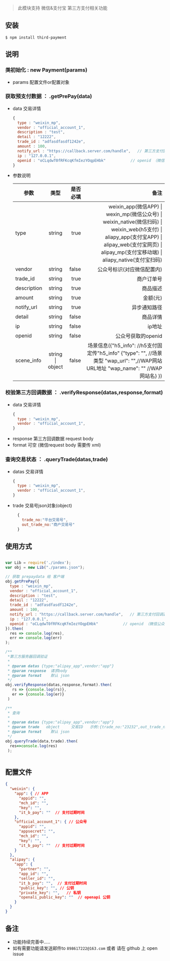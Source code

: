 
> 此模块支持 微信&支付宝 第三方支付相关功能

## 安装

```
$ npm install third-payment
```

## 说明

### 类初始化 : new Payment(params)
* params    配置文件or配置对象

### 获取预支付数据 ： .getPrePay(data)
* data      交易详情
  ```js
  {
    type : "weixin_mp",
    vendor : "official_account_1",
    description : "test",
    detail : "12222",
    trade_id : "adfasdfasdf1242e",
    amount : 100,
    notify_url : "https://callback.server.com/handle",   // 第三方支付回调通知地址
    ip : "127.0.0.1",
    openid : "oCLqdwT0fRFKcqKfmIezYOqpEHbk"           // openid （微信公众号支付获取）
  }

  ```
* 参数说明

  | 参数 | 类型 | 是否必填 | 备注 |
  | --- |:--:| -----:| -----:|
  |type | string | true| weixin_app(微信APP) \| wexin_mp(微信公众号) \| weixin_native(微信扫码) \| weixin_web(h5支付) \| aliapy_app(支付宝APP) \| alipay_web(支付宝网页) \| alipay_mp(支付宝移动端) \| aliapy_native(支付宝扫码) |
  |vendor|string|false|公众号标识(对应微信配置内)|
  |trade_id|string|true|商户订单号| 
  |description|string|true|商品描述| 
  |amount|string|true|金额(元)| 
  |notify_url|string|true|异步通知路径| 
  |detail|string|false|商品详情| 
  |ip|string|false|ip地址| 
  |openid|string|false|公众号获取的openid| 
  |scene_info|string \| object |false|场景信息({"h5_info": //h5支付固定传"h5_info" {"type": "",  //场景类型 "wap_url": "",//WAP网站URL地址 "wap_name": ""  //WAP 网站名} })| 

### 校验第三方回调数据 ： .verifyResponse(datas,response,format)
* data      交易详情
  ```js
  {
    type : "weixin_mp",
    vendor : "official_account_1",
  }
  ```
* response      第三方回调数据 request body
* format    可空  (微信request body 需要传 xml)

### 查询交易状态 ： .queryTrade(datas,trade)
* datas      交易详情
  ```js
  {
    type : "weixin_mp",
    vendor : "official_account_1",
  }
  ```
* trade    交易号json对象(object)
  ```js 
    { 
      trade_no:"平台交易号",
      out_trade_no:"商户交易号"
    }
  ```

## 使用方式

```js

var Lib = require('./index');
var obj = new Lib("./params.json");

// 获取 prepaydata 给 客户端
obj.getPrePay({
  type : "weixin_mp",
  vendor : "official_account_1",
  description : "test",
  detail : "12222",
  trade_id : "adfasdfasdf1242e",
  amount : 100,
  notify_url : "https://callback.server.com/handle",   // 第三方支付回调通知地址
  ip : "127.0.0.1",
  openid : "oCLqdwT0fRFKcqKfmIezYOqpEHbk"           // openid （微信公众号支付获取）
}).then(
  res => console.log(res),
  err => console.log(err)
);

/**
 *第三方服务器回调验证
 *
 * @param datas {type:"alipay_app",vendor:"app"}
 * @param response  请求body
 * @param format    默认 json
 */
obj.verifyResponse(datas,response,format).then(
   rs => {console.log(rs)},
   er => {console.log(er)}
 )

/**
 * 查询
 *
 * @param datas {type:"alipay_app",vendor:"app"}
 * @param trade   object     交易ID   示例:{trade_no:"23232",out_trade_no:"1222"}   trade_no 与 out_trade_no 二选一
 * @param format    默认 json
 */
obj.queryTrade(data,trade).then(
  res=>console.log(res)
 );



```

## 配置文件

```json
{
  "weixin": {
    "app": { // APP
      "appid": "",
      "mch_id": "",
      "key": "",
      "it_b_pay": ""  // 支付过期时间
    },
    "official_account_1": { // 公众号
      "appid": "",
      "appsecret": "",
      "mch_id": "",
      "key": "",
      "it_b_pay": ""  // 支付过期时间
    }
  },
  "alipay": {
    "app": {
      "partner": "",
      "app_id": "",
      "seller_id": "",
      "it_b_pay": "",  // 支付过期时间
      "public_key": "", // 公钥
      "private_key": "",   // 私钥
      "openali_public_key": ""  // openapi 公钥
    }
  }
}

```


## 备注

* 功能持续完善中.....
* 如有需要功能请发送邮件to ```898617222@163.com``` 或者 请在 github 上 open issue  